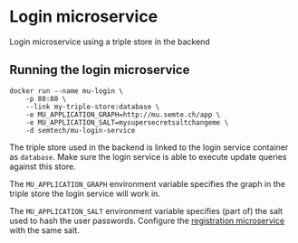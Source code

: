 # Login microservice
Login microservice using a triple store in the backend

## Running the login microservice
    docker run --name mu-login \
        -p 80:80 \
        --link my-triple-store:database \
        -e MU_APPLICATION_GRAPH=http://mu.semte.ch/app \
        -e MU_APPLICATION_SALT=mysupersecretsaltchangeme \
        -d semtech/mu-login-service
        
The triple store used in the backend is linked to the login service container as `database`. Make sure the login service is able to execute update queries against this store.

The `MU_APPLICATION_GRAPH` environment variable specifies the graph in the triple store the login service will work in.

The `MU_APPLICATION_SALT` environment variable specifies (part of) the salt used to hash the user passwords. Configure the [registration microservice](https://github.com/mu-semtech/registration-service) with the same salt.



